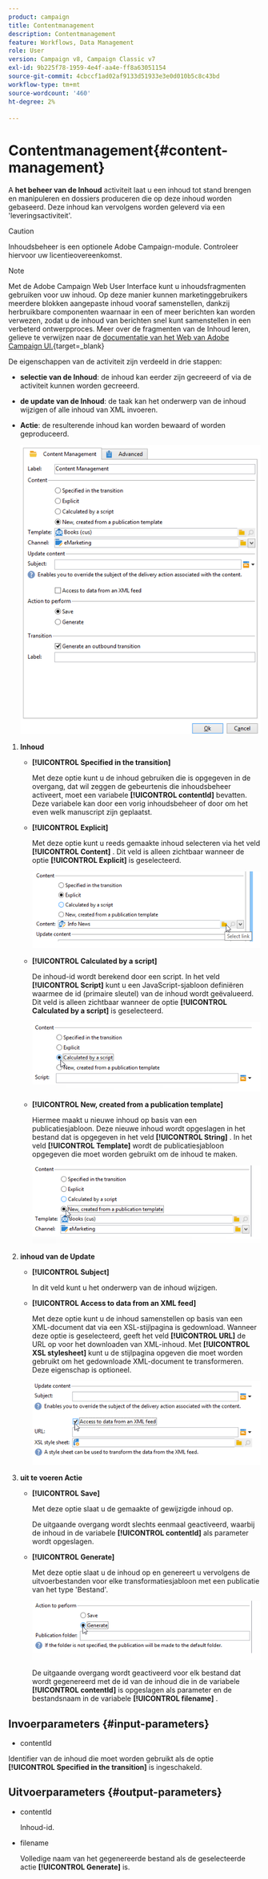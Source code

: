 ```yaml
---
product: campaign
title: Contentmanagement
description: Contentmanagement
feature: Workflows, Data Management
role: User
version: Campaign v8, Campaign Classic v7
exl-id: 9b225f78-1959-4e4f-aa4e-ff8a63051154
source-git-commit: 4cbccf1ad02af9133d51933e3e0d010b5c8c43bd
workflow-type: tm+mt
source-wordcount: '460'
ht-degree: 2%

---
```


# Contentmanagement{#content-management}

A **het beheer van de Inhoud** activiteit laat u een inhoud tot stand brengen en manipuleren en dossiers produceren die op deze inhoud worden gebaseerd. Deze inhoud kan vervolgens worden geleverd via een &#39;leveringsactiviteit&#39;.

>[!CAUTION]
>
>Inhoudsbeheer is een optionele Adobe Campaign-module. Controleer hiervoor uw licentieovereenkomst.

>[!NOTE]
>
>Met de Adobe Campaign Web User Interface kunt u inhoudsfragmenten gebruiken voor uw inhoud. Op deze manier kunnen marketinggebruikers meerdere blokken aangepaste inhoud vooraf samenstellen, dankzij herbruikbare componenten waarnaar in een of meer berichten kan worden verwezen, zodat u de inhoud van berichten snel kunt samenstellen in een verbeterd ontwerpproces. Meer over de fragmenten van de Inhoud leren, gelieve te verwijzen naar de [ documentatie van het Web van Adobe Campaign UI.](https://experienceleague.adobe.com/nl/docs/campaign-web/v8/content/manage-reusable-content/fragments/fragments){target=_blank}

De eigenschappen van de activiteit zijn verdeeld in drie stappen:

* **selectie van de Inhoud**: de inhoud kan eerder zijn gecreeerd of via de activiteit kunnen worden gecreeerd.
* **de update van de Inhoud**: de taak kan het onderwerp van de inhoud wijzigen of alle inhoud van XML invoeren.
* **Actie**: de resulterende inhoud kan worden bewaard of worden geproduceerd.

  ![](assets/content_mgmt_edit.png)

1. **Inhoud**

   * **[!UICONTROL Specified in the transition]**

     Met deze optie kunt u de inhoud gebruiken die is opgegeven in de overgang, dat wil zeggen de gebeurtenis die inhoudsbeheer activeert, moet een variabele **[!UICONTROL contentId]** bevatten. Deze variabele kan door een vorig inhoudsbeheer of door om het even welk manuscript zijn geplaatst.

   * **[!UICONTROL Explicit]**

     Met deze optie kunt u reeds gemaakte inhoud selecteren via het veld **[!UICONTROL Content]** . Dit veld is alleen zichtbaar wanneer de optie **[!UICONTROL Explicit]** is geselecteerd.

     ![](assets/content_mgmt_explicit.png)

   * **[!UICONTROL Calculated by a script]**

     De inhoud-id wordt berekend door een script. In het veld **[!UICONTROL Script]** kunt u een JavaScript-sjabloon definiëren waarmee de id (primaire sleutel) van de inhoud wordt geëvalueerd. Dit veld is alleen zichtbaar wanneer de optie **[!UICONTROL Calculated by a script]** is geselecteerd.

     ![](assets/content_mgmt_script.png)

   * **[!UICONTROL New, created from a publication template]**

     Hiermee maakt u nieuwe inhoud op basis van een publicatiesjabloon. Deze nieuwe inhoud wordt opgeslagen in het bestand dat is opgegeven in het veld **[!UICONTROL String]** . In het veld **[!UICONTROL Template]** wordt de publicatiesjabloon opgegeven die moet worden gebruikt om de inhoud te maken.

     ![](assets/content_mgmt_new.png)

1. **inhoud van de Update**

   * **[!UICONTROL Subject]**

     In dit veld kunt u het onderwerp van de inhoud wijzigen.

   * **[!UICONTROL Access to data from an XML feed]**

     Met deze optie kunt u de inhoud samenstellen op basis van een XML-document dat via een XSL-stijlpagina is gedownload. Wanneer deze optie is geselecteerd, geeft het veld **[!UICONTROL URL]** de URL op voor het downloaden van XML-inhoud. Met **[!UICONTROL XSL stylesheet]** kunt u de stijlpagina opgeven die moet worden gebruikt om het gedownloade XML-document te transformeren. Deze eigenschap is optioneel.

     ![](assets/content_mgmt_xmlcontent.png)

1. **uit te voeren Actie**

   * **[!UICONTROL Save]**

     Met deze optie slaat u de gemaakte of gewijzigde inhoud op.

     De uitgaande overgang wordt slechts eenmaal geactiveerd, waarbij de inhoud in de variabele **[!UICONTROL contentId]** als parameter wordt opgeslagen.

   * **[!UICONTROL Generate]**

     Met deze optie slaat u de inhoud op en genereert u vervolgens de uitvoerbestanden voor elke transformatiesjabloon met een publicatie van het type &#39;Bestand&#39;.

     ![](assets/content_mgmt_generate.png)

     De uitgaande overgang wordt geactiveerd voor elk bestand dat wordt gegenereerd met de id van de inhoud die in de variabele **[!UICONTROL contentId]** is opgeslagen als parameter en de bestandsnaam in de variabele **[!UICONTROL filename]** .

## Invoerparameters {#input-parameters}

* contentId

Identifier van de inhoud die moet worden gebruikt als de optie **[!UICONTROL Specified in the transition]** is ingeschakeld.

## Uitvoerparameters {#output-parameters}

* contentId

  Inhoud-id.

* filename

  Volledige naam van het gegenereerde bestand als de geselecteerde actie **[!UICONTROL Generate]** is.
